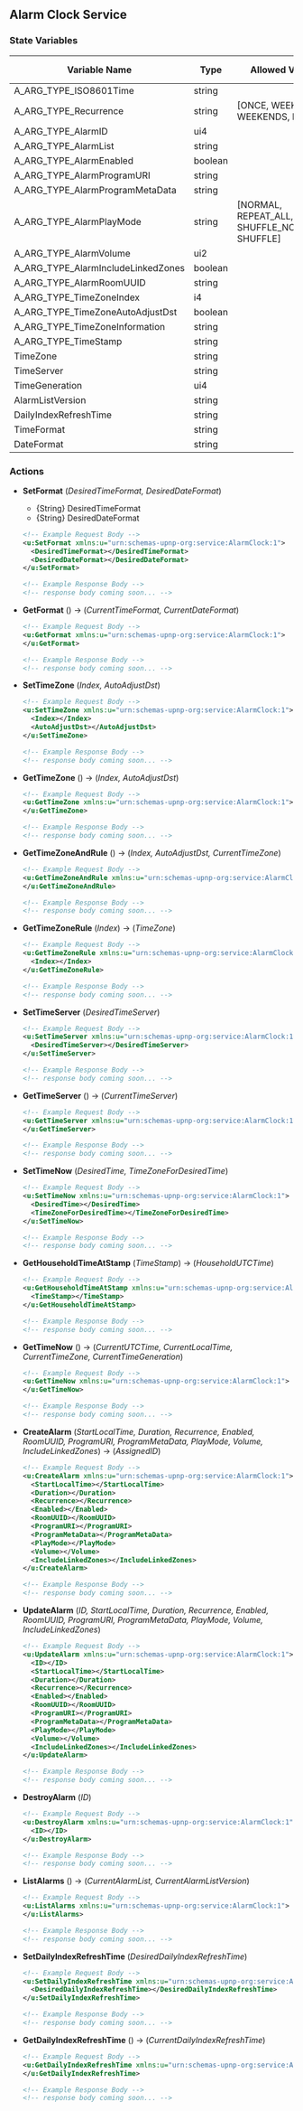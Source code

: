 ## Alarm Clock Service

### State Variables

| Variable Name                      | Type    | Allowed Values                                  | Default Value | Events |
|------------------------------------|---------|-------------------------------------------------|---------------|--------|
| A_ARG_TYPE_ISO8601Time             | string  |                                                 |               | no     |
| A_ARG_TYPE_Recurrence              | string  | [ONCE, WEEKDAYS, WEEKENDS, DAILY]               |               | no     |
| A_ARG_TYPE_AlarmID                 | ui4     |                                                 |               | no     |
| A_ARG_TYPE_AlarmList               | string  |                                                 |               | no     |
| A_ARG_TYPE_AlarmEnabled            | boolean |                                                 |               | no     |
| A_ARG_TYPE_AlarmProgramURI         | string  |                                                 |               | no     |
| A_ARG_TYPE_AlarmProgramMetaData    | string  |                                                 |               | no     |
| A_ARG_TYPE_AlarmPlayMode           | string  | [NORMAL, REPEAT_ALL, SHUFFLE_NOREPEAT, SHUFFLE] | NORMAL        | no     |
| A_ARG_TYPE_AlarmVolume             | ui2     |                                                 |               | no     |
| A_ARG_TYPE_AlarmIncludeLinkedZones | boolean |                                                 |               | no     |
| A_ARG_TYPE_AlarmRoomUUID           | string  |                                                 |               | no     |
| A_ARG_TYPE_TimeZoneIndex           | i4      |                                                 |               | no     |
| A_ARG_TYPE_TimeZoneAutoAdjustDst   | boolean |                                                 |               | no     |
| A_ARG_TYPE_TimeZoneInformation     | string  |                                                 |               | no     |
| A_ARG_TYPE_TimeStamp               | string  |                                                 |               | no     |
| TimeZone                           | string  |                                                 |               | yes    |
| TimeServer                         | string  |                                                 |               | yes    |
| TimeGeneration                     | ui4     |                                                 |               | yes    |
| AlarmListVersion                   | string  |                                                 |               | yes    |
| DailyIndexRefreshTime              | string  |                                                 |               | yes    |
| TimeFormat                         | string  |                                                 |               | yes    |
| DateFormat                         | string  |                                                 |               | yes    |


### Actions

- **SetFormat** (_DesiredTimeFormat, DesiredDateFormat_)
  - {String} DesiredTimeFormat
  - {String} DesiredDateFormat

  ```xml
  <!-- Example Request Body -->
  <u:SetFormat xmlns:u="urn:schemas-upnp-org:service:AlarmClock:1">
    <DesiredTimeFormat></DesiredTimeFormat>
    <DesiredDateFormat></DesiredDateFormat>
  </u:SetFormat>

  <!-- Example Response Body -->
  <!-- response body coming soon... -->
  ```
- **GetFormat** () -> (_CurrentTimeFormat, CurrentDateFormat_)

  ```xml
  <!-- Example Request Body -->
  <u:GetFormat xmlns:u="urn:schemas-upnp-org:service:AlarmClock:1">
  </u:GetFormat>

  <!-- Example Response Body -->
  <!-- response body coming soon... -->
  ```
- **SetTimeZone** (_Index, AutoAdjustDst_)

  ```xml
  <!-- Example Request Body -->
  <u:SetTimeZone xmlns:u="urn:schemas-upnp-org:service:AlarmClock:1">
    <Index></Index>
    <AutoAdjustDst></AutoAdjustDst>
  </u:SetTimeZone>

  <!-- Example Response Body -->
  <!-- response body coming soon... -->
  ```
- **GetTimeZone** () -> (_Index, AutoAdjustDst_)

  ```xml
  <!-- Example Request Body -->
  <u:GetTimeZone xmlns:u="urn:schemas-upnp-org:service:AlarmClock:1">
  </u:GetTimeZone>

  <!-- Example Response Body -->
  <!-- response body coming soon... -->
  ```
- **GetTimeZoneAndRule** () -> (_Index, AutoAdjustDst, CurrentTimeZone_)

  ```xml
  <!-- Example Request Body -->
  <u:GetTimeZoneAndRule xmlns:u="urn:schemas-upnp-org:service:AlarmClock:1">
  </u:GetTimeZoneAndRule>

  <!-- Example Response Body -->
  <!-- response body coming soon... -->
  ```
- **GetTimeZoneRule** (_Index_) -> (_TimeZone_)

  ```xml
  <!-- Example Request Body -->
  <u:GetTimeZoneRule xmlns:u="urn:schemas-upnp-org:service:AlarmClock:1">
    <Index></Index>
  </u:GetTimeZoneRule>

  <!-- Example Response Body -->
  <!-- response body coming soon... -->
  ```
- **SetTimeServer** (_DesiredTimeServer_)

  ```xml
  <!-- Example Request Body -->
  <u:SetTimeServer xmlns:u="urn:schemas-upnp-org:service:AlarmClock:1">
    <DesiredTimeServer></DesiredTimeServer>
  </u:SetTimeServer>

  <!-- Example Response Body -->
  <!-- response body coming soon... -->
  ```
- **GetTimeServer** () -> (_CurrentTimeServer_)

  ```xml
  <!-- Example Request Body -->
  <u:GetTimeServer xmlns:u="urn:schemas-upnp-org:service:AlarmClock:1">
  </u:GetTimeServer>

  <!-- Example Response Body -->
  <!-- response body coming soon... -->
  ```
- **SetTimeNow** (_DesiredTime, TimeZoneForDesiredTime_)

  ```xml
  <!-- Example Request Body -->
  <u:SetTimeNow xmlns:u="urn:schemas-upnp-org:service:AlarmClock:1">
    <DesiredTime></DesiredTime>
    <TimeZoneForDesiredTime></TimeZoneForDesiredTime>
  </u:SetTimeNow>

  <!-- Example Response Body -->
  <!-- response body coming soon... -->
  ```
- **GetHouseholdTimeAtStamp** (_TimeStamp_) -> (_HouseholdUTCTime_)

  ```xml
  <!-- Example Request Body -->
  <u:GetHouseholdTimeAtStamp xmlns:u="urn:schemas-upnp-org:service:AlarmClock:1">
    <TimeStamp></TimeStamp>
  </u:GetHouseholdTimeAtStamp>

  <!-- Example Response Body -->
  <!-- response body coming soon... -->
  ```
- **GetTimeNow** () -> (_CurrentUTCTime, CurrentLocalTime, CurrentTimeZone, CurrentTimeGeneration_)

  ```xml
  <!-- Example Request Body -->
  <u:GetTimeNow xmlns:u="urn:schemas-upnp-org:service:AlarmClock:1">
  </u:GetTimeNow>

  <!-- Example Response Body -->
  <!-- response body coming soon... -->
  ```
- **CreateAlarm** (_StartLocalTime, Duration, Recurrence, Enabled, RoomUUID, ProgramURI, ProgramMetaData, PlayMode, Volume, IncludeLinkedZones_) -> (_AssignedID_)

  ```xml
  <!-- Example Request Body -->
  <u:CreateAlarm xmlns:u="urn:schemas-upnp-org:service:AlarmClock:1">
    <StartLocalTime></StartLocalTime>
    <Duration></Duration>
    <Recurrence></Recurrence>
    <Enabled></Enabled>
    <RoomUUID></RoomUUID>
    <ProgramURI></ProgramURI>
    <ProgramMetaData></ProgramMetaData>
    <PlayMode></PlayMode>
    <Volume></Volume>
    <IncludeLinkedZones></IncludeLinkedZones>
  </u:CreateAlarm>

  <!-- Example Response Body -->
  <!-- response body coming soon... -->
  ```
- **UpdateAlarm** (_ID, StartLocalTime, Duration, Recurrence, Enabled, RoomUUID, ProgramURI, ProgramMetaData, PlayMode, Volume, IncludeLinkedZones_)

  ```xml
  <!-- Example Request Body -->
  <u:UpdateAlarm xmlns:u="urn:schemas-upnp-org:service:AlarmClock:1">
    <ID></ID>
    <StartLocalTime></StartLocalTime>
    <Duration></Duration>
    <Recurrence></Recurrence>
    <Enabled></Enabled>
    <RoomUUID></RoomUUID>
    <ProgramURI></ProgramURI>
    <ProgramMetaData></ProgramMetaData>
    <PlayMode></PlayMode>
    <Volume></Volume>
    <IncludeLinkedZones></IncludeLinkedZones>
  </u:UpdateAlarm>

  <!-- Example Response Body -->
  <!-- response body coming soon... -->
  ```
- **DestroyAlarm** (_ID_)

  ```xml
  <!-- Example Request Body -->
  <u:DestroyAlarm xmlns:u="urn:schemas-upnp-org:service:AlarmClock:1">
    <ID></ID>
  </u:DestroyAlarm>

  <!-- Example Response Body -->
  <!-- response body coming soon... -->
  ```
- **ListAlarms** () -> (_CurrentAlarmList, CurrentAlarmListVersion_)

  ```xml
  <!-- Example Request Body -->
  <u:ListAlarms xmlns:u="urn:schemas-upnp-org:service:AlarmClock:1">
  </u:ListAlarms>

  <!-- Example Response Body -->
  <!-- response body coming soon... -->
  ```
- **SetDailyIndexRefreshTime** (_DesiredDailyIndexRefreshTime_)

  ```xml
  <!-- Example Request Body -->
  <u:SetDailyIndexRefreshTime xmlns:u="urn:schemas-upnp-org:service:AlarmClock:1">
    <DesiredDailyIndexRefreshTime></DesiredDailyIndexRefreshTime>
  </u:SetDailyIndexRefreshTime>

  <!-- Example Response Body -->
  <!-- response body coming soon... -->
  ```
- **GetDailyIndexRefreshTime** () -> (_CurrentDailyIndexRefreshTime_)

  ```xml
  <!-- Example Request Body -->
  <u:GetDailyIndexRefreshTime xmlns:u="urn:schemas-upnp-org:service:AlarmClock:1">
  </u:GetDailyIndexRefreshTime>

  <!-- Example Response Body -->
  <!-- response body coming soon... -->
  ```
